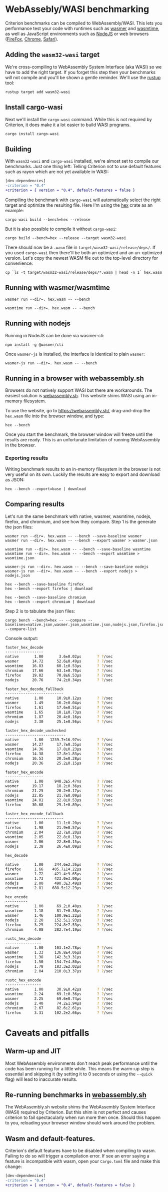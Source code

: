 # WebAssebly/WASI benchmarking

Criterion benchmarks can be compiled to WebAssembly/WASI. This lets you performance test your code with runtimes such as [wasmer](https://wasmer.io/) and [wasmtime](https://wasmtime.dev/), as well as JavaScript environments such as [NodeJS](https://nodejs.org/en/) or web browsers ([FireFox](https://www.mozilla.org/en-US/firefox/new/), [Chrome](https://www.google.com/chrome/), [Safari](https://www.apple.com/safari/)).

## Adding the `wasm32-wasi` target

We're cross-compiling to WebAssembly System Interface (aka WASI) so we have to add the right target. If you forget this step then your benchmarks will not compile and you'll be shown a gentle reminder. We'll use the [rustup](https://rustup.rs/) tool:

```properties
rustup target add wasm32-wasi
```

## Install cargo-wasi

Next we'll install the `cargo-wasi` command. While this is not required by Criterion, it does make it a lot easier to build WASI programs.

```properties
cargo install cargo-wasi
```

## Building

With `wasm32-wasi` and `cargo-wasi` installed, we're almost set to compile our benchmarks. Just one thing left: Telling Criterion not to use default features such as rayon which are not yet available in WASI:

```diff
[dev-dependencies]
-criterion = "0.4"
+criterion = { version = "0.4", default-features = false }
```

Compiling the benchmark with `cargo-wasi` will automatically select the right target and optimize the resulting file. Here I'm using the [hex](https://crates.io/crates/hex) crate as an example:

```properties
cargo wasi build --bench=hex --release
```

But it is also possible to compile it without `cargo-wasi`:

```properties
cargo build --bench=hex --release --target wasm32-wasi
```

There should now be a `.wasm` file in `target/wasm32-wasi/release/deps/`. If you used `cargo-wasi` then there'll be both an optimized and an un-optimized version. Let's copy the newest WASM file out to the top-level directory for convenience:

```console
cp `ls -t target/wasm32-wasi/release/deps/*.wasm | head -n 1` hex.wasm
```

## Running with wasmer/wasmtime

```properties
wasmer run --dir=. hex.wasm -- --bench
```

```properties
wasmtime run --dir=. hex.wasm -- --bench
```

## Running with nodejs

Running in NodeJS can be done via wasmer-cli:

```properties
npm install -g @wasmer/cli
```

Once `wasmer-js` is installed, the interface is identical to plain `wasmer`:

```properties
wasmer-js run --dir=. hex.wasm -- --bench
```

## Running in a browser with webassembly.sh

Browsers do not natively support WASI but there are workarounds. The easiest solution is [webassembly.sh](https://webassembly.sh/). This website shims WASI using an in-memory filesystem.

To use the website, go to https://webassembly.sh/, drag-and-drop the `hex.wasm` file into the browser window, and type:

```properties
hex --bench
```

Once you start the benchmark, the browser window will freeze until the results are ready. This is an unfortunate limitation of running WebAssembly in the browser.

### Exporting results

Writing benchmark results to an in-memory filesystem in the browser is not very useful on its own. Luckily the results are easy to export and download as JSON:

```properties
hex --bench --export=base | download
```

## Comparing results

Let's run the same benchmark with native, wasmer, wasmtime, nodejs, firefox, and chromium, and see how they compare. Step 1 is the generate the json files:

```properties
wasmer run --dir=. hex.wasm -- --bench --save-baseline wasmer
wasmer run --dir=. hex.wasm -- --bench --export wasmer > wasmer.json
```

```properties
wasmtime run --dir=. hex.wasm -- --bench --save-baseline wasmtime
wasmtime run --dir=. hex.wasm -- --bench --export wasmtime > wasmtime.json
```

```properties
wasmer-js run --dir=. hex.wasm -- --bench --save-baseline nodejs
wasmer-js run --dir=. hex.wasm -- --bench --export nodejs > nodejs.json
```

```properties
hex --bench --save-baseline firefox
hex --bench --export firefox | download
```

```properties
hex --bench --save-baseline chromium
hex --bench --export chromium | download
```

Step 2 is to tabulate the json files:

```properties
cargo bench --bench=hex -- --compare --baselines=native.json,wasmer.json,wasmtime.json,nodejs.json,firefox.json,chromium.json --compare-list
```

Console output:

```bash
faster_hex_decode
-----------------
native       1.00       3.6±0.02µs       ? ?/sec
wasmer      14.72      52.6±0.49µs       ? ?/sec
wasmtime    16.83      60.1±0.53µs       ? ?/sec
chromium    17.66      63.1±0.70µs       ? ?/sec
firefox     19.82      70.8±6.53µs       ? ?/sec
nodejs      20.76      74.2±0.34µs       ? ?/sec

faster_hex_decode_fallback
--------------------------
native       1.00      10.9±0.12µs       ? ?/sec
wasmer       1.49      16.2±0.04µs       ? ?/sec
firefox      1.61      17.6±0.51µs       ? ?/sec
wasmtime     1.65      18.1±0.73µs       ? ?/sec
chromium     1.87      20.4±0.16µs       ? ?/sec
nodejs       2.30      25.1±0.56µs       ? ?/sec

faster_hex_decode_unchecked
---------------------------
native       1.00   1239.7±16.97ns       ? ?/sec
wasmer      14.27      17.7±0.35µs       ? ?/sec
wasmtime    14.36      17.8±0.23µs       ? ?/sec
firefox     14.38      17.8±1.83µs       ? ?/sec
chromium    16.53      20.5±0.28µs       ? ?/sec
nodejs      20.36      25.2±0.15µs       ? ?/sec

faster_hex_encode
-----------------
native       1.00     948.3±5.47ns       ? ?/sec
wasmer      19.17      18.2±0.36µs       ? ?/sec
chromium    21.25      20.2±0.17µs       ? ?/sec
nodejs      22.85      21.7±0.09µs       ? ?/sec
wasmtime    24.01      22.8±0.53µs       ? ?/sec
firefox     30.68      29.1±0.89µs       ? ?/sec

faster_hex_encode_fallback
--------------------------
native       1.00      11.1±0.20µs       ? ?/sec
firefox      1.98      21.9±0.57µs       ? ?/sec
chromium     2.04      22.7±0.20µs       ? ?/sec
wasmtime     2.05      22.8±0.13µs       ? ?/sec
wasmer       2.06      22.8±0.15µs       ? ?/sec
nodejs       2.38      26.4±0.09µs       ? ?/sec

hex_decode
----------
native       1.00     244.6±2.36µs       ? ?/sec
firefox      1.66    405.7±14.22µs       ? ?/sec
wasmer       1.72     421.4±9.65µs       ? ?/sec
wasmtime     1.73     423.0±3.00µs       ? ?/sec
nodejs       2.00     490.3±3.49µs       ? ?/sec
chromium     2.81    688.5±12.23µs       ? ?/sec

hex_encode
----------
native       1.00      69.2±0.40µs       ? ?/sec
wasmtime     1.18      81.7±0.38µs       ? ?/sec
wasmer       1.46     100.9±1.22µs       ? ?/sec
nodejs       2.20     152.5±1.93µs       ? ?/sec
firefox      3.25     224.8±7.53µs       ? ?/sec
chromium     4.08     282.7±4.19µs       ? ?/sec

rustc_hex_decode
----------------
native       1.00     103.1±2.78µs       ? ?/sec
wasmer       1.33     136.8±4.06µs       ? ?/sec
wasmtime     1.38     142.3±3.31µs       ? ?/sec
firefox      1.50     154.7±4.80µs       ? ?/sec
nodejs       1.78     183.3±2.02µs       ? ?/sec
chromium     2.04     210.0±3.37µs       ? ?/sec

rustc_hex_encode
----------------
native       1.00      30.9±0.42µs       ? ?/sec
wasmtime     2.24      69.1±0.36µs       ? ?/sec
wasmer       2.25      69.6±0.74µs       ? ?/sec
nodejs       2.40      74.2±1.94µs       ? ?/sec
chromium     2.67      82.6±2.61µs       ? ?/sec
firefox      3.31     102.2±2.66µs       ? ?/sec
```

# Caveats and pitfalls

## Warm-up and JIT

Most WebAssembly environments don't reach peak performance until the code has been running for a little while. This means the warm-up step is essential and skipping it (by setting it to 0 seconds or using the `--quick` flag) will lead to inaccurate results.

## Re-running benchmarks in [webassembly.sh](https://webassembly.sh/)

The WebAssembly.sh website shims the WebAssembly System Interface (WASI) required by Criterion. But this shim is not perfect and causes criterion to fail spectacularly when run more then once. Should this happen to you, reloading your browser window should work around the problem.

## Wasm and default-features.

Criterion's default features have to be disabled when compiling to wasm. Failing to do so will trigger a compilation error. If see an error saying a feature is incompatible with wasm, open your `Cargo.toml` file and make this change:

```diff
[dev-dependencies]
-criterion = "0.4"
+criterion = { version = "0.4", default-features = false }
```